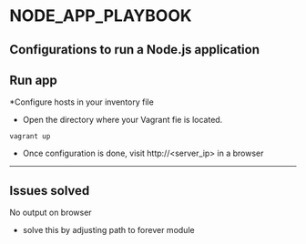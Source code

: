 # NODE_APP_PLAYBOOK

## Configurations to run a Node.js application
## Run app
*Configure hosts in your inventory file
* Open the directory where your Vagrant fie is located.
```
vagrant up
```
* Once configuration is done, visit http://<server_ip> in a browser
---
## Issues solved

No output on browser
* solve this by adjusting path to forever module

